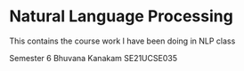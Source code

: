 # Natural Language Processing
This contains the course work I have been doing in NLP class





Semester 6 
Bhuvana Kanakam
SE21UCSE035

